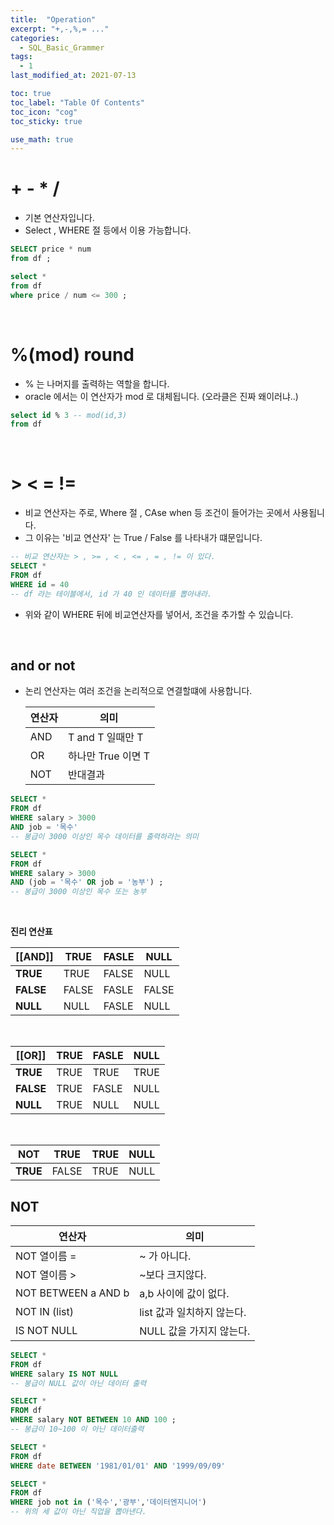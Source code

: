 ```yaml
---
title:  "Operation"
excerpt: "+,-,%,= ..."
categories:
  - SQL_Basic_Grammer
tags:
  - 1
last_modified_at: 2021-07-13

toc: true
toc_label: "Table Of Contents"
toc_icon: "cog"
toc_sticky: true

use_math: true 
---
```


# + - * / 

- 기본 연산자입니다.
- Select , WHERE 절 등에서 이용 가능합니다.

```sql
SELECT price * num 
from df ;
```

```sql
select *
from df 
where price / num <= 300 ; 
```

<br>

# %(mod) round

- % 는 나머지를 출력하는 역할을 합니다.
- oracle 에서는 이 연산자가 mod 로 대체됩니다. (오라클은 진짜 왜이러냐..)

```sql
select id % 3 -- mod(id,3)
from df 
```

<bR>

# > < = != 

- 비교 연산자는 주로, Where 절 , CAse when 등 조건이 들어가는 곳에서 사용됩니다.
- 그 이유는 '비교 연산자' 는 True / False 를 나타내가 떄문입니다.

```sql
-- 비교 연산자는 > , >= , < , <= , = , != 이 있다.
SELECT *
FROM df
WHERE id = 40 
-- df 라는 테이블에서, id 가 40 인 데이터를 뽑아내라.
```

- 위와 같이 WHERE 뒤에 비교연산자를 넣어서, 조건을 추가할 수 있습니다.

<BR>

## and or not

- 논리 연산자는 여러 조건을 논리적으로 연결할떄에 사용합니다.

  | 연산자 | 의미               |
  | ------ | ------------------ |
  | AND    | T and T 일때만 T   |
  | OR     | 하나만 True 이면 T |
  | NOT    | 반대결과           |

```sql
SELECT * 
FROM df
WHERE salary > 3000 
AND job = '목수'
-- 봉급이 3000 이상인 목수 데이터를 출력하라는 의미
```



```sql
SELECT *
FROM df
WHERE salary > 3000
AND (job = '목수' OR job = '농부') ; 
-- 봉급이 3000 이상인 목수 또는 농부
```

<br>

**진리 연산표**

| [[AND]]   | TRUE  | FASLE | NULL  |
| --------- | ----- | ----- | ----- |
| **TRUE**  | TRUE  | FALSE | NULL  |
| **FALSE** | FALSE | FASLE | FALSE |
| **NULL**  | NULL  | FASLE | NULL  |

<br>

| [[OR]]    | TRUE | FASLE | NULL |
| --------- | ---- | ----- | ---- |
| **TRUE**  | TRUE | TRUE  | TRUE |
| **FALSE** | TRUE | FASLE | NULL |
| **NULL**  | TRUE | NULL  | NULL |

<br>

| NOT      | TRUE  | TRUE | NULL |
| -------- | ----- | ---- | ---- |
| **TRUE** | FALSE | TRUE | NULL |



## NOT

| 연산자              | 의미                       |
| ------------------- | -------------------------- |
| NOT 열이름 =        | ~ 가 아니다.               |
| NOT 열이름 >        | ~보다 크지않다.            |
| NOT BETWEEN a AND b | a,b 사이에 값이 없다.      |
| NOT IN (list)       | list 값과 일치하지 않는다. |
| IS NOT NULL         | NULL 값을 가지지 않는다.   |

```sql
SELECT *
FROM df
WHERE salary IS NOT NULL
-- 봉급이 NULL 값이 아닌 데이터 출력
```

```sql
SELECT *
FROM df
WHERE salary NOT BETWEEN 10 AND 100 ; 
-- 봉급이 10~100 이 아닌 데이터출력
```



```sql
SELECT *
FROM df
WHERE date BETWEEN '1981/01/01' AND '1999/09/09'
```



```sql
SELECT *
FROM df
WHERE job not in ('목수','광부','데이터엔지니어')
-- 위의 세 값이 아닌 직업을 뽑아낸다. 
```

<br>
